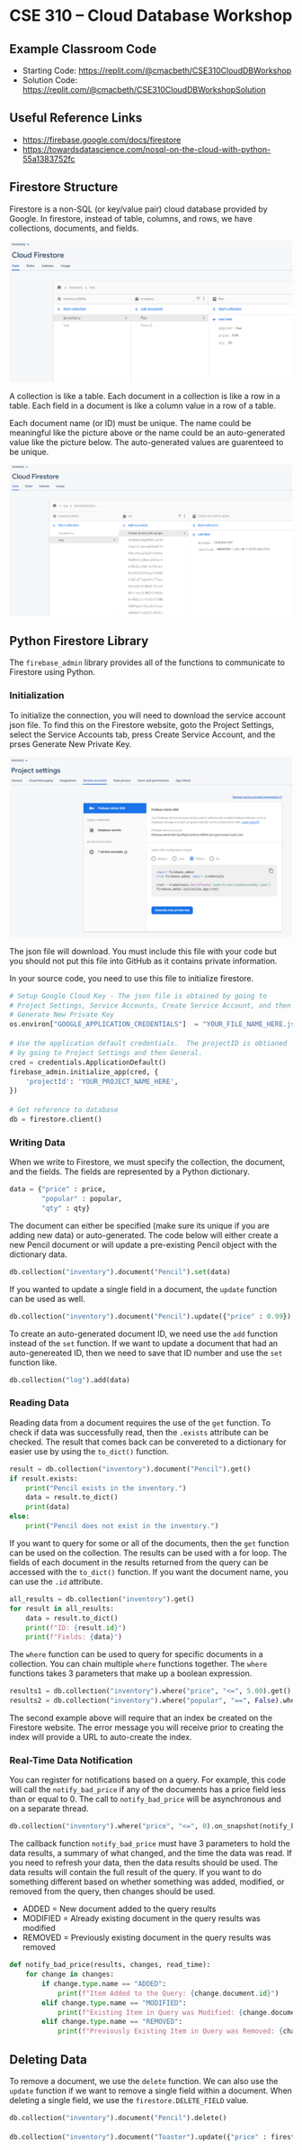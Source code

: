 # CSE 310 – Cloud Database Workshop

## Example Classroom Code

* Starting Code: https://replit.com/@cmacbeth/CSE310CloudDBWorkshop
* Solution Code: https://replit.com/@cmacbeth/CSE310CloudDBWorkshopSolution

## Useful Reference Links

* https://firebase.google.com/docs/firestore
* https://towardsdatascience.com/nosql-on-the-cloud-with-python-55a1383752fc

## Firestore Structure

Firestore is a non-SQL (or key/value pair) cloud database provided by Google.  In firestore, instead of table, columns, and rows, we have collections, documents, and fields.

![firestore](firestore1.png)

A collection is like a table.  Each document in a collection is like a row in a table.  Each field in a document is like a column value in a row of a table.

Each document name (or ID) must be unique.  The name could be meaningful like the picture above or the name could be an auto-generated value like the picture below.  The auto-generated values are guarenteed to be unique.

![firestore](firestore2.png)

## Python Firestore Library

The `firebase_admin` library provides all of the functions to communicate to Firestore using Python.

### Initialization

To initialize the connection, you will need to download the service account json file.  To find this on the Firestore website, goto the Project Settings, select the Service Accounts tab, press Create Service Account, and the prses Generate New Private Key.

![firestore](firestore_service_account.png)

The json file will download.  You must include this file with your code but you should not put this file into GitHub as it contains private information. 

In your source code, you need to use this file to initialize firestore. 

```python
# Setup Google Cloud Key - The json file is obtained by going to 
# Project Settings, Service Accounts, Create Service Account, and then
# Generate New Private Key
os.environ["GOOGLE_APPLICATION_CREDENTIALS"]  = "YOUR_FILE_NAME_HERE.json"

# Use the application default credentials.  The projectID is obtianed 
# by going to Project Settings and then General.
cred = credentials.ApplicationDefault()
firebase_admin.initialize_app(cred, {
    'projectId': 'YOUR_PROJECT_NAME_HERE',
})

# Get reference to database
db = firestore.client()
```

### Writing Data

When we write to Firestore, we must specify the collection, the document, and the fields.  The fields are represented by a Python dictionary.

```python
data = {"price" : price, 
        "popular" : popular,
        "qty" : qty}
```

The document can either be specified (make sure its unique if you are adding new data) or auto-generated.  The code below will either create a new Pencil document or will update a pre-existing Pencil object with the dictionary data.

```python
db.collection("inventory").document("Pencil").set(data)
```

If you wanted to update a single field in a document, the `update` function can be used as well.

```python
db.collection("inventory").document("Pencil").update({"price" : 0.99})
```

To create an auto-generated document ID, we need use the `add` function instead of the `set` function.  If we want to update a document that had an auto-genereated ID, then we need to save that ID number and use the `set` function like.

```python
db.collection("log").add(data)
```

### Reading Data

Reading data from a document requires the use of the `get` function.  To check if data was successfully read, then the `.exists` attribute can be checked.  The result that comes back can be convereted to a dictionary for easier use by using the `to_dict()` function.

```python
result = db.collection("inventory").document("Pencil").get()
if result.exists:
    print("Pencil exists in the inventory.")
    data = result.to_dict()
    print(data)
else:
    print("Pencil does not exist in the inventory.")
```

If you want to query for some or all of the documents, then the `get` function can be used on the collection.  The results can be used with a for loop.  The fields of each document in the results returned from the query can be accessed with the `to_dict()` function.  If you want the document name, you can use the `.id` attribute.

```python
all_results = db.collection("inventory").get()
for result in all_results:
    data = result.to_dict()
    print(f"ID: {result.id}")
    print(f"Fields: {data}")
```

The `where` function can be used to query for specific documents in a collection.  You can chain multiple `where` functions together.  The `where` functions takes 3 parameters that make up a boolean expression.  

```python
results1 = db.collection("inventory").where("price", "<=", 5.00).get()
results2 = db.collection("inventory").where("popular", "==", False).where("price", ">=", 100.00).get()
```

The second example above will require that an index be created on the Firestore website.  The error message you will receive prior to creating the index will provide a URL to auto-create the index.

### Real-Time Data Notification

You can register for notifications based on a query.  For example, this code will call the `notify_bad_price` if any of the documents has a price field less than or equal to 0.  The call to `notify_bad_price` will be asynchronous and on a separate thread.

```python
db.collection("inventory").where("price", "<=", 0).on_snapshot(notify_bad_price)
```

The callback function `notify_bad_price` must have 3 parameters to hold the data results, a summary of what changed, and the time the data was read. If you need to refresh your data, then the data results should be used.  The data results will contain the full result of the query. If you want to do something different based on whether something was added, modified, or removed from the query, then changes should be used.

* ADDED = New document added to the query results
* MODIFIED = Already existing document in the query results was modified
* REMOVED = Previously existing document in the query results was removed

```python
def notify_bad_price(results, changes, read_time):
    for change in changes:
        if change.type.name == "ADDED": 
            print(f"Item Added to the Query: {change.document.id}")
        elif change.type.name == "MODIFIED":
            print(f"Existing Item in Query was Modified: {change.document.id}")
        elif change.type.name == "REMOVED":
            print(f"Previously Existing Item in Query was Removed: {change.document.id}")
```

## Deleting Data

To remove a document, we use the `delete` function.  We can also use the `update` function if we want to remove a single field within a document.  When deleting a single field, we use the `firestore.DELETE_FIELD` value.

```python
db.collection("inventory").document("Pencil").delete()

db.collection("inventory").document("Toaster").update({"price" : firestore.DELETE_FIELD})
```
